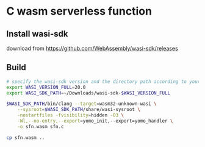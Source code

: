 # C wasm serverless function

## Install wasi-sdk

download from https://github.com/WebAssembly/wasi-sdk/releases

## Build

```sh
# specify the wasi-sdk version and the directory path according to your system
export WASI_VERSION_FULL=20.0
export WASI_SDK_PATH=~/Downloads/wasi-sdk-$WASI_VERSION_FULL

$WASI_SDK_PATH/bin/clang --target=wasm32-unknown-wasi \
    --sysroot=$WASI_SDK_PATH/share/wasi-sysroot \
    -nostartfiles -fvisibility=hidden -O3 \
    -Wl,--no-entry,--export=yomo_init,--export=yomo_handler \
    -o sfn.wasm sfn.c

cp sfn.wasm ..
```
